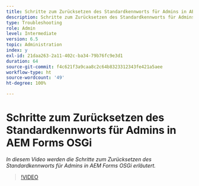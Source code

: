 ```yaml
---
title: Schritte zum Zurücksetzen des Standardkennworts für Admins in AEM Forms OSGi
description: Schritte zum Zurücksetzen des Standardkennworts für Admins in AEM Forms OSGi
type: Troubleshooting
role: Admin
level: Intermediate
version: 6.5
topic: Administration
index: y
exl-id: 21daa263-2a11-402c-ba34-79b76fc9e3d1
duration: 64
source-git-commit: f4c621f3a9caa8c2c64b8323312343fe421a5aee
workflow-type: ht
source-wordcount: '49'
ht-degree: 100%

---
```


# Schritte zum Zurücksetzen des Standardkennworts für Admins in AEM Forms OSGi

*In diesem Video werden die Schritte zum Zurücksetzen des Standardkennworts für Admins in AEM Forms OSGi erläutert.*

>[!VIDEO](https://video.tv.adobe.com/v/335542?quality=12&learn=on)
